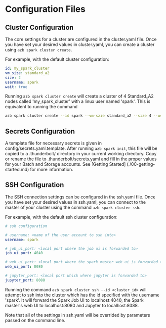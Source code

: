 # Configuration Files

## Cluster Configuration

The core settings for a cluster are configured in the cluster.yaml file. Once you have set your desired values in cluster.yaml, you can create a cluster using `azb spark cluster create`. 

For example, with the default cluster configuration:

```yaml
id: my_spark_cluster
vm_size: standard_a2
size: 2
username: spark
wait: true
```

Running `azb spark cluster create` will create a cluster of 4 Standard\_A2 nodes called 'my\_spark\_cluster' with a linux user named 'spark'. This is equivalent to running the command

```sh
azb spark cluster create --id spark --vm-szie standard_a2 --size 4 --username spark --wait
```

## Secrets Configuration

A template file for necessary secrets is given in config/secrets.yaml.template. After running `azb spark init`, this file will be copied to a .thunderbolt/ directory in your current working directory. Copy or rename the file to .thunderbolt/secrets.yaml and fill in the proper values for your Batch and Storage accounts. See [Getting Started] (./00-getting-started.md) for more information.   

## SSH Configuration

The SSH connection settings can be configured in the ssh.yaml file. Once you have set your desired values in ssh.yaml, you can connect to the master of your cluster using the command `azb spark cluster ssh`. 

For example, with the default ssh cluster configuration:
```yaml
# ssh configuration

# username: <name of the user account to ssh into>
username: spark

# job_ui_port: <local port where the job ui is forwarded to>
job_ui_port: 4040

# web_ui_port: <local port where the spark master web ui is forwarded to>
web_ui_port: 8080

# jupyter_port: <local port which where jupyter is forwarded to>
jupyter_port: 8088
```

Running the command `azb spark cluster ssh --id <cluster_id>` will attempt to ssh into the cluster which has the id specified with the username 'spark'. It will forward the Spark Job UI to localhost:4040, the Spark master's web UI to localhost:8080 and Jupyter to localhost:8088.

Note that all of the settings in ssh.yaml will be overrided by parameters passed on the command line.
